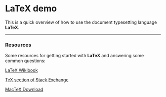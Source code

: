 # LaTeX demo

This is a quick overview of how to use the document typesetting language **LaTeX**.


---
### Resources
Some resources for getting started with **LaTeX** and answering some common questions:

[LaTeX Wikibook](http://en.wikibooks.org/wiki/LaTeX)

[TeX section of Stack Exchange](http://tex.stackexchange.com/)

[MacTeX Download](http://tug.org/mactex/)